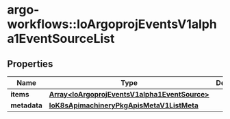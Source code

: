 # argo-workflows::IoArgoprojEventsV1alpha1EventSourceList

## Properties
Name | Type | Description | Notes
------------ | ------------- | ------------- | -------------
**items** | [**Array&lt;IoArgoprojEventsV1alpha1EventSource&gt;**](IoArgoprojEventsV1alpha1EventSource.md) |  | [optional] 
**metadata** | [**IoK8sApimachineryPkgApisMetaV1ListMeta**](IoK8sApimachineryPkgApisMetaV1ListMeta.md) |  | [optional] 


